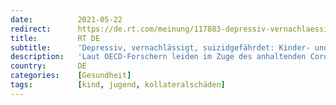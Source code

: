 ```yaml
---
date:          2021-05-22
redirect:      https://de.rt.com/meinung/117883-depressiv-vernachlaessigt-suizidgefaehrdet-kinder-jugendpsychiater-laufen-ueber/
title:         RT DE
subtitle:      'Depressiv, vernachlässigt, suizidgefährdet: Kinder- und Jugend-Psychiatrien laufen über'
description:   'Laut OECD-Forschern leiden im Zuge des anhaltenden Corona-Lockdowns immer mehr Kinder und Jugendliche unter schweren Depressionen, Suchterkrankungen, Angst- und Schlafstörungen. Risikofaktor sei vor allem die Armut der Eltern.'
country:       DE
categories:    [Gesundheit]
tags:          [kind, jugend, kollateralschäden]
---
```

